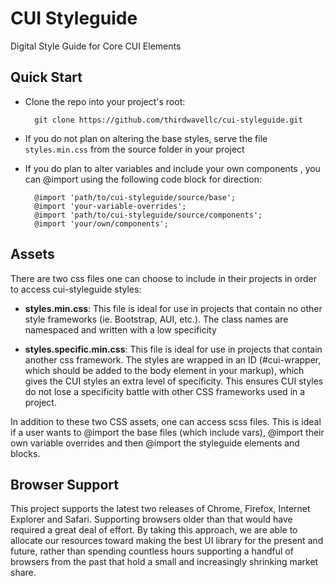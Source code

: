 <h1 class="h1"> CUI Styleguide </h1>
Digital Style Guide for Core CUI Elements

<h2 class="h2"> Quick Start </h2>

* Clone the repo into your project's root: 

        git clone https://github.com/thirdwavellc/cui-styleguide.git

* If you do not plan on altering the base styles, serve the file `styles.min.css` from the source folder in your project

* If you do plan to alter variables and include your own components , you can @import using the following code block for direction:

        @import 'path/to/cui-styleguide/source/base';
        @import 'your-variable-overrides';
        @import 'path/to/cui-styleguide/source/components';
        @import 'your/own/components';

<h2 class="h2"> Assets </h2>

There are two css files one can choose to include in their projects in order to access cui-styleguide styles:

* **styles.min.css**: This file is ideal for use in projects that contain no other style frameworks (ie. Bootstrap, AUI, etc.). The class names are namespaced and written with a low specificity

* **styles.specific.min.css**: This file is ideal for use in projects that contain another css framework. The styles are wrapped in an ID (#cui-wrapper, which should be added to the body element in your markup), which gives the CUI styles an extra level of specificity. This ensures CUI styles do not lose a specificity battle with other CSS frameworks used in a project.

In addition to these two CSS assets, one can access scss files. This is ideal if a user wants to @import the base files (which include vars), @import their own variable overrides and then @import the styleguide elements and blocks.

<h2 class="h2"> Browser Support </h2>

This project supports the latest two releases of Chrome, Firefox, Internet Explorer and Safari. Supporting browsers older than that would have required a great deal of effort. By taking this approach, we are able to allocate our resources toward making the best UI library for the present and future, rather than spending countless hours supporting a handful of browsers from the past that hold a small and increasingly shrinking market share.